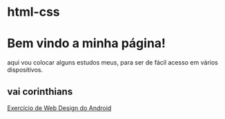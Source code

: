 # html-css

<!DOCTYPE html>
<html lang="en">

<head>
    <meta charset="UTF-8">
    <meta name="viewport" content="width=device-width, initial-scale=1.0">
    <title>Thalesquistão</title>
</head>

<body>
    <main>
        <h1>Bem vindo a minha página!</h1>
        <p>aqui vou colocar alguns estudos meus, para ser de fácil acesso em vários dispositivos.
        </p>
        <h2>vai corinthians</h2>
        <a href="desafios/ex012">Exercício de Web Design do Android</a>
    </main>
</body>

</html>